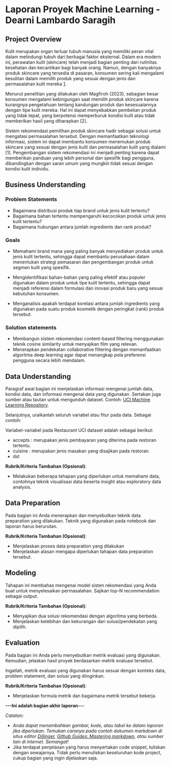 # Laporan Proyek Machine Learning - Dearni Lambardo Saragih

## Project Overview
Kulit merupakan organ terluar tubuh manusia yang memiliki peran vital dalam melindungi tubuh dari berbagai faktor eksternal. Dalam era modern ini, perawatan kulit (skincare) telah menjadi bagian penting dari rutinitas kesehatan dan kecantikan bagi banyak orang. Namun, dengan banyaknya produk skincare yang tersedia di pasaran, konsumen sering kali mengalami kesulitan dalam memilih produk yang sesuai dengan jenis dan permasalahan kulit mereka [1](https://jgi.internationaljournallabs.com/index.php/ji/article/view/192).

Menurut penelitian yang dilakukan oleh Magfiroh (2023), sebagian besar konsumen mengalami kebingungan saat memilih produk skincare karena kurangnya pengetahuan tentang kandungan produk dan kesesuaiannya dengan tipe kulit mereka. Hal ini dapat menyebabkan pembelian produk yang tidak tepat, yang berpotensi memperburuk kondisi kulit atau tidak memberikan hasil yang diharapkan [2].

Sistem rekomendasi pemilihan produk skincare hadir sebagai solusi untuk mengatasi permasalahan tersebut. Dengan memanfaatkan teknologi informasi, sistem ini dapat membantu konsumen menemukan produk skincare yang sesuai dengan jenis kulit dan permasalahan kulit yang dialami [1]. Pengembangan sistem rekomendasi ini menjadi penting karena dapat memberikan panduan yang lebih personal dan spesifik bagi pengguna, dibandingkan dengan saran umum yang mungkin tidak sesuai dengan kondisi kulit individu.

## Business Understanding
### Problem Statements
- Bagaimana distribusi produk tiap brand untuk jenis kulit tertentu?
- Bagaimana bahan tertentu mempengaruhi kecocokan produk untuk jenis kulit tertentu?
- Bagaimana hubungan antara jumlah ingredients dan rank produk?

### Goals

- Memahami brand mana yang paling banyak menyediakan produk untuk jenis kulit tertentu, sehingga dapat membantu perusahaan dalam menentukan strategi pemasaran dan pengembangan produk untuk segmen kulit yang spesifik.

- Mengidentifikasi bahan-bahan yang paling efektif atau populer digunakan dalam produk untuk tipe kulit tertentu, sehingga dapat menjadi referensi dalam formulasi dan inovasi produk baru yang sesuai kebutuhan konsumen.

- Menganalisis apakah terdapat korelasi antara jumlah ingredients yang digunakan pada suatu produk kosmetik dengan peringkat (rank) produk tersebut.

### Solution statements
- Membangun sistem rekomendasi content-based filtering menggunakan teknik cosine similarity untuk menyajikan film yang relevan.
- Menerapkan pendekatan collaborative filtering dengan memanfaatkan algoritma deep learning agar dapat menangkap pola preferensi pengguna secara lebih mendalam.

## Data Understanding
Paragraf awal bagian ini menjelaskan informasi mengenai jumlah data, kondisi data, dan informasi mengenai data yang digunakan. Sertakan juga sumber atau tautan untuk mengunduh dataset. Contoh: [UCI Machine Learning Repository](https://archive.ics.uci.edu/ml/datasets/Restaurant+%26+consumer+data).

Selanjutnya, uraikanlah seluruh variabel atau fitur pada data. Sebagai contoh:  

Variabel-variabel pada Restaurant UCI dataset adalah sebagai berikut:
- accepts : merupakan jenis pembayaran yang diterima pada restoran tertentu.
- cuisine : merupakan jenis masakan yang disajikan pada restoran.
- dst

**Rubrik/Kriteria Tambahan (Opsional)**:
- Melakukan beberapa tahapan yang diperlukan untuk memahami data, contohnya teknik visualisasi data beserta insight atau exploratory data analysis.

## Data Preparation
Pada bagian ini Anda menerapkan dan menyebutkan teknik data preparation yang dilakukan. Teknik yang digunakan pada notebook dan laporan harus berurutan.

**Rubrik/Kriteria Tambahan (Opsional)**: 
- Menjelaskan proses data preparation yang dilakukan
- Menjelaskan alasan mengapa diperlukan tahapan data preparation tersebut.

## Modeling
Tahapan ini membahas mengenai model sisten rekomendasi yang Anda buat untuk menyelesaikan permasalahan. Sajikan top-N recommendation sebagai output.

**Rubrik/Kriteria Tambahan (Opsional)**: 
- Menyajikan dua solusi rekomendasi dengan algoritma yang berbeda.
- Menjelaskan kelebihan dan kekurangan dari solusi/pendekatan yang dipilih.

## Evaluation
Pada bagian ini Anda perlu menyebutkan metrik evaluasi yang digunakan. Kemudian, jelaskan hasil proyek berdasarkan metrik evaluasi tersebut.

Ingatlah, metrik evaluasi yang digunakan harus sesuai dengan konteks data, problem statement, dan solusi yang diinginkan.

**Rubrik/Kriteria Tambahan (Opsional)**: 
- Menjelaskan formula metrik dan bagaimana metrik tersebut bekerja.

**---Ini adalah bagian akhir laporan---**

_Catatan:_
- _Anda dapat menambahkan gambar, kode, atau tabel ke dalam laporan jika diperlukan. Temukan caranya pada contoh dokumen markdown di situs editor [Dillinger](https://dillinger.io/), [Github Guides: Mastering markdown](https://guides.github.com/features/mastering-markdown/), atau sumber lain di internet. Semangat!_
- Jika terdapat penjelasan yang harus menyertakan code snippet, tuliskan dengan sewajarnya. Tidak perlu menuliskan keseluruhan kode project, cukup bagian yang ingin dijelaskan saja.
